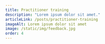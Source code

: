 ```yaml
---
title: Practitioner training
description: "Lorem ipsum dolor sit amet."
articleLink: /posts/practitioner-training
imageAlt: Lorem ipsum dolor sit amet
image: /static/img/feedback.jpg
order: 4
---
```

